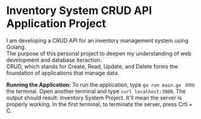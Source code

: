 # Inventory System CRUD API Application Project
I am developing a CRUD API for an inventory management system using Golang. </br>
The purpose of this personal project to deepen my understanding of web development and database iteraction. </br>
CRUD, which stands for Create, Read, Update, and Delete forms the foundation of applications that manage data. </br>

**Running the Application:**
To run the application, type ```go run main.go ``` into the terminal. Open another terminal and type ```curl localhost:3000```. 
The output should result: Inventory System Project.  It'll mean the server is properly working. In the first terminal, to terminate the server, press Crtl + C.
